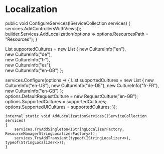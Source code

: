 # Localization

 
public void ConfigureServices(IServiceCollection services)
{  
    services.AddControllersWithViews();  
     builder.Services.AddLocalization(options => options.ResourcesPath = "Resources");
}

List<CultureInfo> supportedCultures = new List<CultureInfo>
{
    new CultureInfo("en"),    
    new CultureInfo("de"),    
    new CultureInfo("fr"),    
    new CultureInfo("es"),    
    new CultureInfo("en-GB")
};


services.Configure<RequestLocalizationOptions>(options => {
    List<CultureInfo> supportedCultures = new List<CultureInfo>
    {
        new CultureInfo("en-US"),
        new CultureInfo("de-DE"),
        new CultureInfo("fr-FR"),
        new CultureInfo("en-GB")
    };   
    options.DefaultRequestCulture = new RequestCulture("en-GB");   
    options.SupportedCultures = supportedCultures;    
    options.SupportedUICultures = supportedCultures; 
});


    internal static void AddLocalizationServices(IServiceCollection services)
    {
        services.TryAddSingleton<IStringLocalizerFactory, ResourceManagerStringLocalizerFactory>();
        services.TryAddTransient(typeof(IStringLocalizer<>), typeof(StringLocalizer<>));
    }
